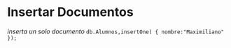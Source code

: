 # Insertar Documentos
*inserta un solo documento*
`
    db.Alumnos,insertOne(
        {
            nombre:"Maximiliano"
        });
`